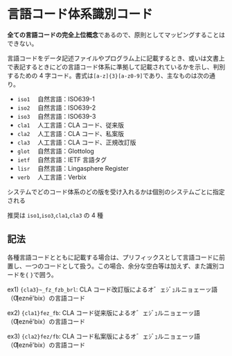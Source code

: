 # 言語コード体系識別コード

**全ての言語コードの完全上位概念**であるので、原則としてマッピングすることはできない。

言語コードをデータ記述ファイルやプログラム上に記載するとき、或いは文書上で表記するときにどの言語コード体系に準拠して記載されているかを示し、判別するための 4 字コード。書式は`[a-z]{3}[a-z0-9]`であり、主なものは次の通り。

- `iso1` 　自然言語：ISO639-1
- `iso2` 　自然言語：ISO639-2
- `iso3` 　自然言語：ISO639-3
- `cla1` 　人工言語：CLA コード、従来版
- `cla2` 　人工言語：CLA コード、私案版
- `cla3` 　人工言語：CLA コード、正規改訂版
- `glot` 　自然言語：Glottolog
- `ietf` 　自然言語：IETF 言語タグ
- `lisr` 　自然言語：Lingasphere Register
- `verb` 　人工言語：Verbix

システムでどのコード体系のどの版を受け入れるかは個別のシステムごとに指定される

推奨は `iso1`,`iso3`,`cla1`,`cla3` の 4 種

## 記法

各種言語コードとともに記載する場合は、プリフィックスとして言語コードに前置し、一つのコードとして扱う。この場合、余分な空白等は加えず、また識別コードを`{` `}`で囲う。

ex1) `{cla3}~_fz_fzb_brl`: CLA コード改訂版によるオ゛ェｼﾞｭルニョェーッ語（Ƣeznē'bix）の言語コード

ex2) `{cla1}fez_fb`: CLA コード従来版によるオ゛ェｼﾞｭルニョェーッ語（Ƣeznē'bix）の言語コード

ex3) `{cla2}fez/fb`: CLA コード私案版によるオ゛ェｼﾞｭルニョェーッ語（Ƣeznē'bix）の言語コード
